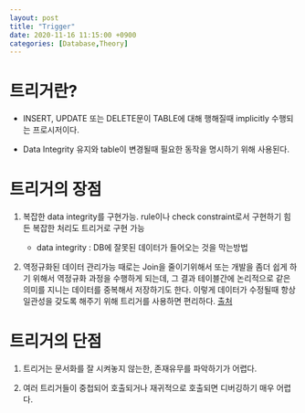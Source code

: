 ```yaml
---
layout: post
title: "Trigger"
date: 2020-11-16 11:15:00 +0900
categories: [Database,Theory]
---
```


# 트리거란?

- INSERT, UPDATE 또는 DELETE문이 TABLE에 대해 행해질때 implicitly 수행되는 프로시저이다.

- Data Integrity 유지와 table이 변경될때 필요한 동작을 명시하기 위해 사용된다. 

# 트리거의 장점

1. 복잡한 data integrity를 구현가능. rule이나 check constraint로서 구현하기 힘든 복잡한 처리도 트리거로 구현 가능

    - data integrity : DB에 잘못된 데이터가 들어오는 것을 막는방법

2. 역정규화된 데이터 관리가능
때로는 Join을 줄이기위해서 또는 개발을 좀더 쉽게 하기 위해서 역정규화 과정을 수행하게 되는데, 그 결과 테이블간에 논리적으로 같은 의미를 지니는 데이터를 중복해서 저장하기도 한다. 이렇게 데이터가 수정될때 항상 일관성을 갖도록 해주기 위해 트리거를 사용하면 편리하다.
[출처](http://blog.naver.com/PostView.nhn?blogId=geerark&logNo=100006451228&parentCategoryNo=&categoryNo=34&viewDate=&isShowPopularPosts=true&from=search)

# 트리거의 단점

1. 트리거는 문서화를 잘 시켜놓지 않는한, 존재유무를 파악하기가 어렵다.

2. 여러 트리거들이 중첩되어 호출되거나 재귀적으로 호출되면 디버깅하기 매우 어렵다.

